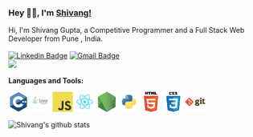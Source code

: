 ### Hey 👋🏽, I'm [Shivang!](https://github.com/shivangguptax)



Hi, I'm Shivang Gupta, a Competitive Programmer and a Full Stack Web Developer from Pune , India. <br> <br> 
[![Linkedin Badge](https://img.shields.io/badge/-blue?style=social&logo=Linkedin&logoColor=blue&link=https://www.linkedin.com/in/shivang-gupta-141470219/)](https://www.linkedin.com/in/shivang-gupta-141470219/)
[![Gmail Badge](https://img.shields.io/badge/-c14438?style=social&logo=Gmail&logoColor=red&link=mailto:shivangguptaxd@gmail.com)](mailto:shivangguptaxd@gmail.com)
<br />
![](https://visitor-badge.glitch.me/badge?page_id=.shivangguptax.shivangguptax)  <br> 


**Languages and Tools:**  

<code><img height="40" src="https://raw.githubusercontent.com/github/explore/80688e429a7d4ef2fca1e82350fe8e3517d3494d/topics/cpp/cpp.png"></code>
<code><img height="40" src="https://raw.githubusercontent.com/github/explore/80688e429a7d4ef2fca1e82350fe8e3517d3494d/topics/java/java.png"></code>
<code><img height="40" src="https://raw.githubusercontent.com/github/explore/80688e429a7d4ef2fca1e82350fe8e3517d3494d/topics/javascript/javascript.png"></code>
<code><img height="40" src="https://raw.githubusercontent.com/github/explore/80688e429a7d4ef2fca1e82350fe8e3517d3494d/topics/react/react.png"></code>
<code><img height="40" src="https://raw.githubusercontent.com/github/explore/80688e429a7d4ef2fca1e82350fe8e3517d3494d/topics/nodejs/nodejs.png"></code>
<code><img height="40" src="https://raw.githubusercontent.com/github/explore/80688e429a7d4ef2fca1e82350fe8e3517d3494d/topics/python/python.png"></code>
<code><img height="40" src="https://raw.githubusercontent.com/github/explore/80688e429a7d4ef2fca1e82350fe8e3517d3494d/topics/html/html.png"></code>
<code><img height="40" src="https://raw.githubusercontent.com/github/explore/80688e429a7d4ef2fca1e82350fe8e3517d3494d/topics/css/css.png"></code>
<code><img height="40" src="https://raw.githubusercontent.com/github/explore/80688e429a7d4ef2fca1e82350fe8e3517d3494d/topics/git/git.png"></code>


![Shivang's github stats](https://github-readme-stats.vercel.app/api?username=shivangguptax&show_icons=true&hide_border=true)





